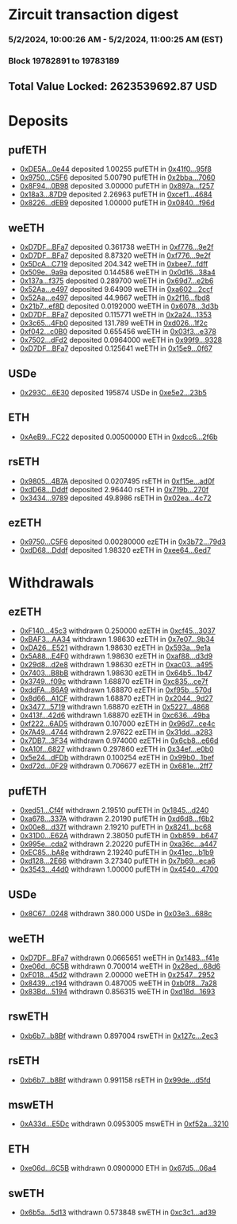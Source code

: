# Zircuit transaction digest
### 5/2/2024, 10:00:26 AM - 5/2/2024, 11:00:25 AM (EST)
### Block 19782891 to 19783189

## Total Value Locked: 2623539692.87 USD

# Deposits
## pufETH
- [0xDE5A...0e44](https://etherscan.io/address/0xDE5A83FDcD07800E5F165486C34edb1525D40e44) deposited 1.00255 pufETH in [0x41f0...95f8](https://etherscan.io/tx/0xDE5A83FDcD07800E5F165486C34edb1525D40e44)
- [0x9750...C5F6](https://etherscan.io/address/0x9750d786303757c6CD64CE112FEEe4cC8751C5F6) deposited 5.00790 pufETH in [0x2bba...7060](https://etherscan.io/tx/0x9750d786303757c6CD64CE112FEEe4cC8751C5F6)
- [0x8F94...0B98](https://etherscan.io/address/0x8F94557c6752155796C5eF4E3661f3DbC6910B98) deposited 3.00000 pufETH in [0x897a...f257](https://etherscan.io/tx/0x8F94557c6752155796C5eF4E3661f3DbC6910B98)
- [0x18a3...87D9](https://etherscan.io/address/0x18a36Be3DCf03435E613fd77022dE4a7f11f87D9) deposited 2.26963 pufETH in [0xcef1...4684](https://etherscan.io/tx/0x18a36Be3DCf03435E613fd77022dE4a7f11f87D9)
- [0x8226...dEB9](https://etherscan.io/address/0x82269E9c72738D539BBa5D6eA6437cc5810CdEB9) deposited 1.00000 pufETH in [0x0840...f96d](https://etherscan.io/tx/0x82269E9c72738D539BBa5D6eA6437cc5810CdEB9)
## weETH
- [0xD7DF...BFa7](https://etherscan.io/address/0xD7DF7E085214743530afF339aFC420c7c720BFa7) deposited 0.361738 weETH in [0xf776...9e2f](https://etherscan.io/tx/0xD7DF7E085214743530afF339aFC420c7c720BFa7)
- [0xD7DF...BFa7](https://etherscan.io/address/0xD7DF7E085214743530afF339aFC420c7c720BFa7) deposited 8.87320 weETH in [0xf776...9e2f](https://etherscan.io/tx/0xD7DF7E085214743530afF339aFC420c7c720BFa7)
- [0x5DcA...C719](https://etherscan.io/address/0x5DcA817c0386f5095042d8f67565D554A6f4C719) deposited 204.342 weETH in [0xbee7...fdff](https://etherscan.io/tx/0x5DcA817c0386f5095042d8f67565D554A6f4C719)
- [0x509e...9a9a](https://etherscan.io/address/0x509eebdae289091F66C1Bf35707F78937D2D9a9a) deposited 0.144586 weETH in [0x0d16...38a4](https://etherscan.io/tx/0x509eebdae289091F66C1Bf35707F78937D2D9a9a)
- [0x137a...f375](https://etherscan.io/address/0x137ad6104835809e261254fd61eAc635863cf375) deposited 0.289700 weETH in [0x69d7...e2b6](https://etherscan.io/tx/0x137ad6104835809e261254fd61eAc635863cf375)
- [0x52Aa...e497](https://etherscan.io/address/0x52Aa899454998Be5b000Ad077a46Bbe360F4e497) deposited 9.64909 weETH in [0xa602...2ccf](https://etherscan.io/tx/0x52Aa899454998Be5b000Ad077a46Bbe360F4e497)
- [0x52Aa...e497](https://etherscan.io/address/0x52Aa899454998Be5b000Ad077a46Bbe360F4e497) deposited 44.9667 weETH in [0x2f16...fbd8](https://etherscan.io/tx/0x52Aa899454998Be5b000Ad077a46Bbe360F4e497)
- [0x21b7...ef8D](https://etherscan.io/address/0x21b71F70A701E7A3b1B9080F9DCDbF952CDAef8D) deposited 0.0192000 weETH in [0x6078...3d3b](https://etherscan.io/tx/0x21b71F70A701E7A3b1B9080F9DCDbF952CDAef8D)
- [0xD7DF...BFa7](https://etherscan.io/address/0xD7DF7E085214743530afF339aFC420c7c720BFa7) deposited 0.115771 weETH in [0x2a24...1353](https://etherscan.io/tx/0xD7DF7E085214743530afF339aFC420c7c720BFa7)
- [0x3c65...4Fb0](https://etherscan.io/address/0x3c65c137bF380df7F5F61d9318C193B32A344Fb0) deposited 131.789 weETH in [0xd026...1f2c](https://etherscan.io/tx/0x3c65c137bF380df7F5F61d9318C193B32A344Fb0)
- [0xf042...c0B0](https://etherscan.io/address/0xf042dEcb799Ab7c04c7A2A07b648ef3a11a8c0B0) deposited 0.655456 weETH in [0x03f3...e378](https://etherscan.io/tx/0xf042dEcb799Ab7c04c7A2A07b648ef3a11a8c0B0)
- [0x7502...dFd2](https://etherscan.io/address/0x750220F752d5113e3435864Af3f85f011130dFd2) deposited 0.0964000 weETH in [0x99f9...9328](https://etherscan.io/tx/0x750220F752d5113e3435864Af3f85f011130dFd2)
- [0xD7DF...BFa7](https://etherscan.io/address/0xD7DF7E085214743530afF339aFC420c7c720BFa7) deposited 0.125641 weETH in [0x15e9...0f67](https://etherscan.io/tx/0xD7DF7E085214743530afF339aFC420c7c720BFa7)
## USDe
- [0x293C...6E30](https://etherscan.io/address/0x293C6937D8D82e05B01335F7B33FBA0c8e256E30) deposited 195874 USDe in [0xe5e2...23b5](https://etherscan.io/tx/0x293C6937D8D82e05B01335F7B33FBA0c8e256E30)
## ETH
- [0xAeB9...FC22](https://etherscan.io/address/0xAeB981159b427efd997d301111C29a881bc8FC22) deposited 0.00500000 ETH in [0xdcc6...2f6b](https://etherscan.io/tx/0xAeB981159b427efd997d301111C29a881bc8FC22)
## rsETH
- [0x9805...4B7A](https://etherscan.io/address/0x98055dB65C42B1e8cBEfFb12A1f1BF4601FA4B7A) deposited 0.0207495 rsETH in [0xf15e...ad0f](https://etherscan.io/tx/0x98055dB65C42B1e8cBEfFb12A1f1BF4601FA4B7A)
- [0xdD68...Dddf](https://etherscan.io/address/0xdD68eA7d603c45DA31D0490AaE93b8158030Dddf) deposited 2.96440 rsETH in [0x719b...270f](https://etherscan.io/tx/0xdD68eA7d603c45DA31D0490AaE93b8158030Dddf)
- [0x3434...9789](https://etherscan.io/address/0x34349c5569e7B846c3558961552D2202760A9789) deposited 49.8986 rsETH in [0x02ea...4c72](https://etherscan.io/tx/0x34349c5569e7B846c3558961552D2202760A9789)
## ezETH
- [0x9750...C5F6](https://etherscan.io/address/0x9750d786303757c6CD64CE112FEEe4cC8751C5F6) deposited 0.00280000 ezETH in [0x3b72...79d3](https://etherscan.io/tx/0x9750d786303757c6CD64CE112FEEe4cC8751C5F6)
- [0xdD68...Dddf](https://etherscan.io/address/0xdD68eA7d603c45DA31D0490AaE93b8158030Dddf) deposited 1.98320 ezETH in [0xee64...6ed7](https://etherscan.io/tx/0xdD68eA7d603c45DA31D0490AaE93b8158030Dddf)
# Withdrawals
## ezETH
- [0xF140...45c3](https://etherscan.io/address/0xF140AB9C48c380e283B92ce95419BA66343F45c3) withdrawn 0.250000 ezETH in [0xcf45...3037](https://etherscan.io/tx/0xF140AB9C48c380e283B92ce95419BA66343F45c3)
- [0xBAF3...AA34](https://etherscan.io/address/0xBAF3c9C23684f8Eb9C755c8352676eCa045FAA34) withdrawn 1.98630 ezETH in [0x7e07...9b34](https://etherscan.io/tx/0xBAF3c9C23684f8Eb9C755c8352676eCa045FAA34)
- [0xDA26...E521](https://etherscan.io/address/0xDA265301Caa3c9c125c0CC7fa20180261034E521) withdrawn 1.98630 ezETH in [0x593a...9e1a](https://etherscan.io/tx/0xDA265301Caa3c9c125c0CC7fa20180261034E521)
- [0x5A88...E4F0](https://etherscan.io/address/0x5A88954aB0b497039B49ec050B5361253b18E4F0) withdrawn 1.98630 ezETH in [0xaf88...d3d9](https://etherscan.io/tx/0x5A88954aB0b497039B49ec050B5361253b18E4F0)
- [0x29d8...d2e8](https://etherscan.io/address/0x29d82067B00Ef29CC1C43eA24e2386428902d2e8) withdrawn 1.98630 ezETH in [0xac03...a495](https://etherscan.io/tx/0x29d82067B00Ef29CC1C43eA24e2386428902d2e8)
- [0x7403...B8bB](https://etherscan.io/address/0x7403a16EA36d7845bC8BffF1C36C5af050c7B8bB) withdrawn 1.98630 ezETH in [0x64b5...1b47](https://etherscan.io/tx/0x7403a16EA36d7845bC8BffF1C36C5af050c7B8bB)
- [0x3749...f09c](https://etherscan.io/address/0x3749d61cd838E77fAEf6F5546ad6234B6B9cf09c) withdrawn 1.68870 ezETH in [0xc835...ce7f](https://etherscan.io/tx/0x3749d61cd838E77fAEf6F5546ad6234B6B9cf09c)
- [0xddFA...86A9](https://etherscan.io/address/0xddFAcf3fD2424e749a764704801D2F6dA19086A9) withdrawn 1.68870 ezETH in [0xf95b...570d](https://etherscan.io/tx/0xddFAcf3fD2424e749a764704801D2F6dA19086A9)
- [0x8d66...A1CF](https://etherscan.io/address/0x8d66bD80e691495317208E087b405e8f597eA1CF) withdrawn 1.68870 ezETH in [0x2044...9d27](https://etherscan.io/tx/0x8d66bD80e691495317208E087b405e8f597eA1CF)
- [0x3477...5719](https://etherscan.io/address/0x3477aD11Eb7844f85B367967b363572d29De5719) withdrawn 1.68870 ezETH in [0x5227...4868](https://etherscan.io/tx/0x3477aD11Eb7844f85B367967b363572d29De5719)
- [0x413f...42d6](https://etherscan.io/address/0x413f93ac580963E1aAA6268f738F6A8F173b42d6) withdrawn 1.68870 ezETH in [0xc636...49ba](https://etherscan.io/tx/0x413f93ac580963E1aAA6268f738F6A8F173b42d6)
- [0xf222...6AD5](https://etherscan.io/address/0xf222A54f048f1CC3821F8C5adAa50F80deE06AD5) withdrawn 0.107000 ezETH in [0x96d7...ce4c](https://etherscan.io/tx/0xf222A54f048f1CC3821F8C5adAa50F80deE06AD5)
- [0x7A49...4744](https://etherscan.io/address/0x7A493Be5c2ce014cD049Bf178a1ac0Db1B434744) withdrawn 2.97622 ezETH in [0x31dd...a283](https://etherscan.io/tx/0x7A493Be5c2ce014cD049Bf178a1ac0Db1B434744)
- [0x7DB7...3F34](https://etherscan.io/address/0x7DB77EdD4Ae9dD0382B7F756169f3f6096253F34) withdrawn 0.974000 ezETH in [0x6cb8...e66d](https://etherscan.io/tx/0x7DB77EdD4Ae9dD0382B7F756169f3f6096253F34)
- [0xA10f...6827](https://etherscan.io/address/0xA10fFEB0E0FFcd2846d4ec1B93a71fE1e7836827) withdrawn 0.297860 ezETH in [0x34ef...e0b0](https://etherscan.io/tx/0xA10fFEB0E0FFcd2846d4ec1B93a71fE1e7836827)
- [0x5e24...dFDb](https://etherscan.io/address/0x5e2456Cf4386ac23A19de1cF28a163817F8bdFDb) withdrawn 0.100254 ezETH in [0x99b0...1bef](https://etherscan.io/tx/0x5e2456Cf4386ac23A19de1cF28a163817F8bdFDb)
- [0xd72d...0F29](https://etherscan.io/address/0xd72d00C67fb608A41487626B61c2F782232c0F29) withdrawn 0.706677 ezETH in [0x681e...2ff7](https://etherscan.io/tx/0xd72d00C67fb608A41487626B61c2F782232c0F29)
## pufETH
- [0xed51...Cf4f](https://etherscan.io/address/0xed511aFffC0599eB6cAA97b22B515e1c8C1BCf4f) withdrawn 2.19510 pufETH in [0x1845...d240](https://etherscan.io/tx/0xed511aFffC0599eB6cAA97b22B515e1c8C1BCf4f)
- [0xa678...337A](https://etherscan.io/address/0xa678921500740833479cB2B79f80f3875b3b337A) withdrawn 2.20190 pufETH in [0xd6d8...f6b2](https://etherscan.io/tx/0xa678921500740833479cB2B79f80f3875b3b337A)
- [0x00e8...d37f](https://etherscan.io/address/0x00e8e44f0d2041607e13C66d8C28ada48211d37f) withdrawn 2.19210 pufETH in [0x8241...bc68](https://etherscan.io/tx/0x00e8e44f0d2041607e13C66d8C28ada48211d37f)
- [0x31D0...E62A](https://etherscan.io/address/0x31D06E37b7fd9C147E86E00e88eC3982E29fE62A) withdrawn 2.38050 pufETH in [0xb859...b647](https://etherscan.io/tx/0x31D06E37b7fd9C147E86E00e88eC3982E29fE62A)
- [0x995e...cda2](https://etherscan.io/address/0x995e5eF17b71F3122f20F6E984FC8d2FB395cda2) withdrawn 2.20220 pufETH in [0xa36c...a447](https://etherscan.io/tx/0x995e5eF17b71F3122f20F6E984FC8d2FB395cda2)
- [0xEC85...bA8e](https://etherscan.io/address/0xEC85b8E2D60934080Fc333Dcdb2f52281390bA8e) withdrawn 2.19240 pufETH in [0x41ec...b1b9](https://etherscan.io/tx/0xEC85b8E2D60934080Fc333Dcdb2f52281390bA8e)
- [0xd128...2E66](https://etherscan.io/address/0xd128996a1cA38bE79C9bacF9F3ccd007C64b2E66) withdrawn 3.27340 pufETH in [0x7b69...eca6](https://etherscan.io/tx/0xd128996a1cA38bE79C9bacF9F3ccd007C64b2E66)
- [0x3543...44d0](https://etherscan.io/address/0x354371D2a69ec67d15c42D7C680C1D6a6F5344d0) withdrawn 1.00000 pufETH in [0x4540...4700](https://etherscan.io/tx/0x354371D2a69ec67d15c42D7C680C1D6a6F5344d0)
## USDe
- [0x8C67...0248](https://etherscan.io/address/0x8C6722BdABd885F2012bA3FfAd7C34730C670248) withdrawn 380.000 USDe in [0x03e3...688c](https://etherscan.io/tx/0x8C6722BdABd885F2012bA3FfAd7C34730C670248)
## weETH
- [0xD7DF...BFa7](https://etherscan.io/address/0xD7DF7E085214743530afF339aFC420c7c720BFa7) withdrawn 0.0665651 weETH in [0x1483...f41e](https://etherscan.io/tx/0xD7DF7E085214743530afF339aFC420c7c720BFa7)
- [0xe06d...6C5B](https://etherscan.io/address/0xe06d1eE58B1d9C96F6cf7986f0eCe1B46d7b6C5B) withdrawn 0.700014 weETH in [0x28ed...68d6](https://etherscan.io/tx/0xe06d1eE58B1d9C96F6cf7986f0eCe1B46d7b6C5B)
- [0xF018...45d2](https://etherscan.io/address/0xF018cd5EB7b4a9668aEb17E53120F703a84345d2) withdrawn 2.00000 weETH in [0x2547...2952](https://etherscan.io/tx/0xF018cd5EB7b4a9668aEb17E53120F703a84345d2)
- [0x8439...c194](https://etherscan.io/address/0x8439a3B6ed9cF3771Ba4b91C2812316a209ec194) withdrawn 0.487005 weETH in [0xb0f8...7a28](https://etherscan.io/tx/0x8439a3B6ed9cF3771Ba4b91C2812316a209ec194)
- [0x83Bd...5194](https://etherscan.io/address/0x83Bd8E49895EFA119e056F4042bb9Ad5a6EE5194) withdrawn 0.856315 weETH in [0xd18d...1693](https://etherscan.io/tx/0x83Bd8E49895EFA119e056F4042bb9Ad5a6EE5194)
## rswETH
- [0xb6b7...b8Bf](https://etherscan.io/address/0xb6b7bBC6F44f5F09eeBAfcEACB34420f5319b8Bf) withdrawn 0.897004 rswETH in [0x127c...2ec3](https://etherscan.io/tx/0xb6b7bBC6F44f5F09eeBAfcEACB34420f5319b8Bf)
## rsETH
- [0xb6b7...b8Bf](https://etherscan.io/address/0xb6b7bBC6F44f5F09eeBAfcEACB34420f5319b8Bf) withdrawn 0.991158 rsETH in [0x99de...d5fd](https://etherscan.io/tx/0xb6b7bBC6F44f5F09eeBAfcEACB34420f5319b8Bf)
## mswETH
- [0xA33d...E5Dc](https://etherscan.io/address/0xA33d4CDe3660a11A57b350573989b06a7a29E5Dc) withdrawn 0.0953005 mswETH in [0xf52a...3210](https://etherscan.io/tx/0xA33d4CDe3660a11A57b350573989b06a7a29E5Dc)
## ETH
- [0xe06d...6C5B](https://etherscan.io/address/0xe06d1eE58B1d9C96F6cf7986f0eCe1B46d7b6C5B) withdrawn 0.0900000 ETH in [0x67d5...06a4](https://etherscan.io/tx/0xe06d1eE58B1d9C96F6cf7986f0eCe1B46d7b6C5B)
## swETH
- [0x6b5a...5d13](https://etherscan.io/address/0x6b5a140789EAC966dD7629A5c526A92F75555d13) withdrawn 0.573848 swETH in [0xc3c1...ad39](https://etherscan.io/tx/0x6b5a140789EAC966dD7629A5c526A92F75555d13)
